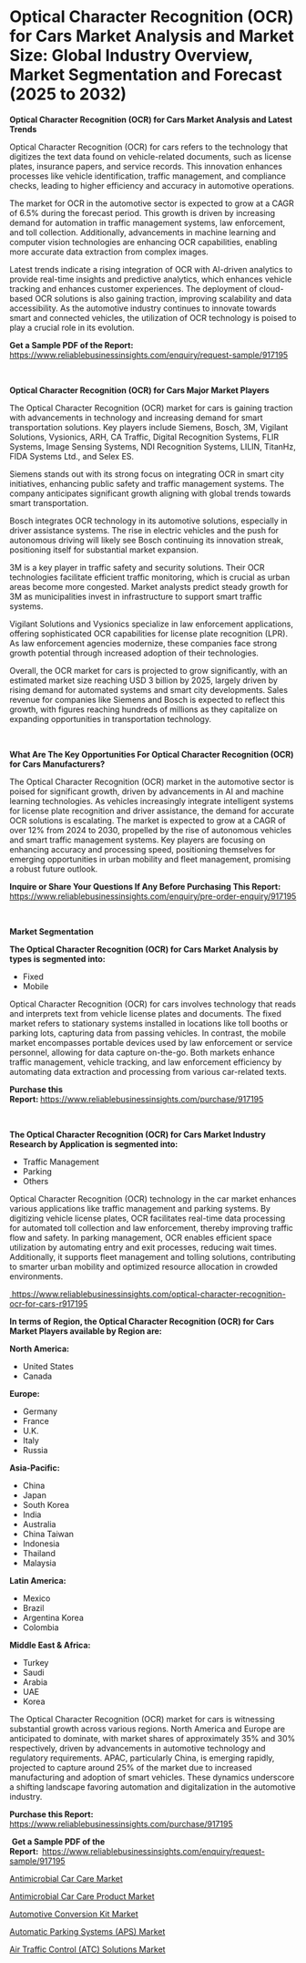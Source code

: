 <p><h1>Optical Character Recognition (OCR) for Cars Market Analysis and Market Size: Global Industry Overview, Market Segmentation and Forecast (2025 to 2032)</h1></p><p><strong>Optical Character Recognition (OCR) for Cars Market Analysis and Latest Trends</strong></p>
<p><p>Optical Character Recognition (OCR) for cars refers to the technology that digitizes the text data found on vehicle-related documents, such as license plates, insurance papers, and service records. This innovation enhances processes like vehicle identification, traffic management, and compliance checks, leading to higher efficiency and accuracy in automotive operations.</p><p>The market for OCR in the automotive sector is expected to grow at a CAGR of 6.5% during the forecast period. This growth is driven by increasing demand for automation in traffic management systems, law enforcement, and toll collection. Additionally, advancements in machine learning and computer vision technologies are enhancing OCR capabilities, enabling more accurate data extraction from complex images.</p><p>Latest trends indicate a rising integration of OCR with AI-driven analytics to provide real-time insights and predictive analytics, which enhances vehicle tracking and enhances customer experiences. The deployment of cloud-based OCR solutions is also gaining traction, improving scalability and data accessibility. As the automotive industry continues to innovate towards smart and connected vehicles, the utilization of OCR technology is poised to play a crucial role in its evolution.</p></p>
<p><strong>Get a Sample PDF of the Report:&nbsp;</strong> <a href="https://www.reliablebusinessinsights.com/enquiry/request-sample/917195?utm_campaign=1837&utm_medium=2&utm_source=Github&utm_content=ia&utm_term=30032025&utm_id=optical-character-recognition-ocr-for-cars">https://www.reliablebusinessinsights.com/enquiry/request-sample/917195</a></p>
<p>&nbsp;</p>
<p><strong>Optical Character Recognition (OCR) for Cars Major Market Players</strong></p>
<p><p>The Optical Character Recognition (OCR) market for cars is gaining traction with advancements in technology and increasing demand for smart transportation solutions. Key players include Siemens, Bosch, 3M, Vigilant Solutions, Vysionics, ARH, CA Traffic, Digital Recognition Systems, FLIR Systems, Image Sensing Systems, NDI Recognition Systems, LILIN, TitanHz, FIDA Systems Ltd., and Selex ES.</p><p>Siemens stands out with its strong focus on integrating OCR in smart city initiatives, enhancing public safety and traffic management systems. The company anticipates significant growth aligning with global trends towards smart transportation.</p><p>Bosch integrates OCR technology in its automotive solutions, especially in driver assistance systems. The rise in electric vehicles and the push for autonomous driving will likely see Bosch continuing its innovation streak, positioning itself for substantial market expansion.</p><p>3M is a key player in traffic safety and security solutions. Their OCR technologies facilitate efficient traffic monitoring, which is crucial as urban areas become more congested. Market analysts predict steady growth for 3M as municipalities invest in infrastructure to support smart traffic systems.</p><p>Vigilant Solutions and Vysionics specialize in law enforcement applications, offering sophisticated OCR capabilities for license plate recognition (LPR). As law enforcement agencies modernize, these companies face strong growth potential through increased adoption of their technologies.</p><p>Overall, the OCR market for cars is projected to grow significantly, with an estimated market size reaching USD 3 billion by 2025, largely driven by rising demand for automated systems and smart city developments. Sales revenue for companies like Siemens and Bosch is expected to reflect this growth, with figures reaching hundreds of millions as they capitalize on expanding opportunities in transportation technology.</p></p>
<p>&nbsp;</p>
<p><strong>What Are The Key Opportunities For Optical Character Recognition (OCR) for Cars Manufacturers?</strong></p>
<p><p>The Optical Character Recognition (OCR) market in the automotive sector is poised for significant growth, driven by advancements in AI and machine learning technologies. As vehicles increasingly integrate intelligent systems for license plate recognition and driver assistance, the demand for accurate OCR solutions is escalating. The market is expected to grow at a CAGR of over 12% from 2024 to 2030, propelled by the rise of autonomous vehicles and smart traffic management systems. Key players are focusing on enhancing accuracy and processing speed, positioning themselves for emerging opportunities in urban mobility and fleet management, promising a robust future outlook.</p></p>
<p><strong>Inquire or Share Your Questions If Any Before Purchasing This Report:</strong> <a href="https://www.reliablebusinessinsights.com/enquiry/pre-order-enquiry/917195?utm_campaign=1837&utm_medium=2&utm_source=Github&utm_content=ia&utm_term=30032025&utm_id=optical-character-recognition-ocr-for-cars">https://www.reliablebusinessinsights.com/enquiry/pre-order-enquiry/917195</a></p>
<p>&nbsp;</p>
<p><strong>Market Segmentation</strong></p>
<p><strong>The Optical Character Recognition (OCR) for Cars Market Analysis by types is segmented into:</strong></p>
<p><ul><li>Fixed</li><li>Mobile</li></ul></p>
<p><p>Optical Character Recognition (OCR) for cars involves technology that reads and interprets text from vehicle license plates and documents. The fixed market refers to stationary systems installed in locations like toll booths or parking lots, capturing data from passing vehicles. In contrast, the mobile market encompasses portable devices used by law enforcement or service personnel, allowing for data capture on-the-go. Both markets enhance traffic management, vehicle tracking, and law enforcement efficiency by automating data extraction and processing from various car-related texts.</p></p>
<p><strong>Purchase this Report:&nbsp;</strong><a href="https://www.reliablebusinessinsights.com/purchase/917195?utm_campaign=1837&utm_medium=2&utm_source=Github&utm_content=ia&utm_term=30032025&utm_id=optical-character-recognition-ocr-for-cars">https://www.reliablebusinessinsights.com/purchase/917195</a></p>
<p>&nbsp;</p>
<p><strong>The Optical Character Recognition (OCR) for Cars Market Industry Research by Application is segmented into:</strong></p>
<p><ul><li>Traffic Management</li><li>Parking</li><li>Others</li></ul></p>
<p><p>Optical Character Recognition (OCR) technology in the car market enhances various applications like traffic management and parking systems. By digitizing vehicle license plates, OCR facilitates real-time data processing for automated toll collection and law enforcement, thereby improving traffic flow and safety. In parking management, OCR enables efficient space utilization by automating entry and exit processes, reducing wait times. Additionally, it supports fleet management and tolling solutions, contributing to smarter urban mobility and optimized resource allocation in crowded environments.</p></p>
<p><a href="https://www.reliablebusinessinsights.com/optical-character-recognition-ocr-for-cars-r917195?utm_campaign=1837&utm_medium=2&utm_source=Github&utm_content=ia&utm_term=30032025&utm_id=optical-character-recognition-ocr-for-cars">&nbsp;https://www.reliablebusinessinsights.com/optical-character-recognition-ocr-for-cars-r917195</a></p>
<p><strong>In terms of Region, the Optical Character Recognition (OCR) for Cars Market Players available by Region are:</strong></p>
<p>
    <p> <strong> North America: </strong>
        <ul>
            <li>United States</li>
            <li>Canada</li>
        </ul>
        </p> 
    <p> <strong> Europe: </strong>
        <ul>
            <li>Germany</li>
            <li>France</li>
            <li>U.K.</li>
            <li>Italy</li>
            <li>Russia</li>
        </ul>
        </p> 
    <p> <strong> Asia-Pacific: </strong>
        <ul>
            <li>China</li>
            <li>Japan</li>
            <li>South Korea</li>
            <li>India</li>
            <li>Australia</li>
            <li>China Taiwan</li>
            <li>Indonesia</li>
            <li>Thailand</li>
            <li>Malaysia</li>
        </ul>
        </p> 
    <p> <strong> Latin America: </strong>
        <ul>
            <li>Mexico</li>
            <li>Brazil</li>
            <li>Argentina Korea</li>
            <li>Colombia</li>
        </ul>
        </p> 
    <p> <strong> Middle East & Africa: </strong>
        <ul>
            <li>Turkey</li>
            <li>Saudi</li>
            <li>Arabia</li>
            <li>UAE</li>
            <li>Korea</li>
        </ul>
    </p>
    </p>
<p><p>The Optical Character Recognition (OCR) market for cars is witnessing substantial growth across various regions. North America and Europe are anticipated to dominate, with market shares of approximately 35% and 30% respectively, driven by advancements in automotive technology and regulatory requirements. APAC, particularly China, is emerging rapidly, projected to capture around 25% of the market due to increased manufacturing and adoption of smart vehicles. These dynamics underscore a shifting landscape favoring automation and digitalization in the automotive industry.</p></p>
<p><strong>Purchase this Report: </strong><a href="https://www.reliablebusinessinsights.com/purchase/917195?utm_campaign=1837&utm_medium=2&utm_source=Github&utm_content=ia&utm_term=30032025&utm_id=optical-character-recognition-ocr-for-cars">https://www.reliablebusinessinsights.com/purchase/917195</a></p>
<p>&nbsp;<strong>Get a Sample PDF of the Report:&nbsp;&nbsp;</strong><a href="https://www.reliablebusinessinsights.com/enquiry/request-sample/917195?utm_campaign=1837&utm_medium=2&utm_source=Github&utm_content=ia&utm_term=30032025&utm_id=optical-character-recognition-ocr-for-cars">https://www.reliablebusinessinsights.com/enquiry/request-sample/917195</a></p>
<p><strong></strong></p>
<p><p><a href="https://github.com/ssaradulai/Market-Research-Report-List-1/blob/main/antimicrobial-car-care-market.md?utm_campaign=1837&utm_medium=2&utm_source=Github&utm_content=ia&utm_term=30032025&utm_id=optical-character-recognition-ocr-for-cars">Antimicrobial Car Care Market</a></p><p><a href="https://github.com/keohannchavo/Market-Research-Report-List-1/blob/main/antimicrobial-car-care-product-market.md?utm_campaign=1837&utm_medium=2&utm_source=Github&utm_content=ia&utm_term=30032025&utm_id=optical-character-recognition-ocr-for-cars">Antimicrobial Car Care Product Market</a></p><p><a href="https://github.com/dukerghostki/Market-Research-Report-List-1/blob/main/automotive-conversion-kit-market.md?utm_campaign=1837&utm_medium=2&utm_source=Github&utm_content=ia&utm_term=30032025&utm_id=optical-character-recognition-ocr-for-cars">Automotive Conversion Kit Market</a></p><p><a href="https://github.com/janotjuljo/Market-Research-Report-List-1/blob/main/automatic-parking-systems-aps-market.md?utm_campaign=1837&utm_medium=2&utm_source=Github&utm_content=ia&utm_term=30032025&utm_id=optical-character-recognition-ocr-for-cars">Automatic Parking Systems (APS) Market</a></p><p><a href="https://github.com/taveyasenay/Market-Research-Report-List-1/blob/main/air-traffic-control-atc-solutions-market.md?utm_campaign=1837&utm_medium=2&utm_source=Github&utm_content=ia&utm_term=30032025&utm_id=optical-character-recognition-ocr-for-cars">Air Traffic Control (ATC) Solutions Market</a></p></p>